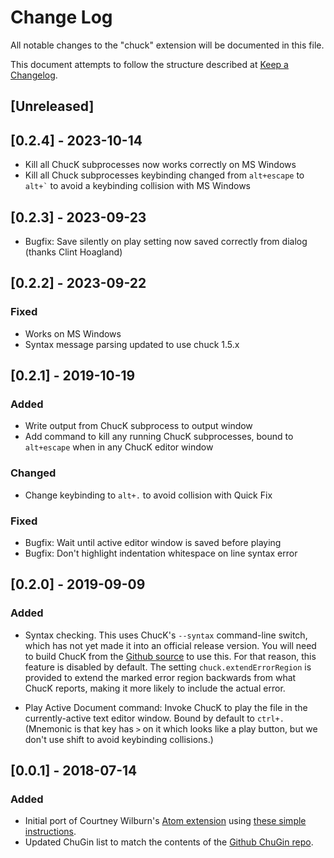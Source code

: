 <!-- markdownlint-disable MD024 -->

# Change Log

All notable changes to the "chuck" extension will be documented in this file.

This document attempts to follow the structure described at [Keep a Changelog](http://keepachangelog.com/).

## [Unreleased]

## [0.2.4] - 2023-10-14

- Kill all ChucK subprocesses now works correctly on MS Windows
- Kill all Chuck subprocesses keybinding changed from `alt+escape` to `` alt+` ``
  to avoid a keybinding collision with MS Windows

## [0.2.3] - 2023-09-23

- Bugfix: Save silently on play setting now saved correctly from dialog (thanks Clint Hoagland)

## [0.2.2] - 2023-09-22

### Fixed

- Works on MS Windows
- Syntax message parsing updated to use chuck 1.5.x

## [0.2.1] - 2019-10-19

### Added

- Write output from ChucK subprocess to output window
- Add command to kill any running ChucK subprocesses, bound to `alt+escape` when in any
  ChucK editor window

### Changed

- Change keybinding to `alt+.` to avoid collision with Quick Fix

### Fixed

- Bugfix: Wait until active editor window is saved before playing
- Bugfix: Don't highlight indentation whitespace on line syntax error

## [0.2.0] - 2019-09-09

### Added

- Syntax checking. This uses ChucK's `--syntax` command-line switch, which has not
  yet made it into an official release version. You will need to build ChucK from
  the [Github source](https://github.com/ccrma/chuck) to use this. For that reason,
  this feature is disabled by default. The setting `chuck.extendErrorRegion` is provided
  to extend the marked error region backwards from what ChucK reports, making it more
  likely to include the actual error.

- Play Active Document command: Invoke ChucK to play the file in the currently-active
  text editor window. Bound by default to `ctrl+.` (Mnemonic is that key has `>` on it
  which looks like a play button, but we don't use shift to avoid keybinding collisions.)

## [0.0.1] - 2018-07-14

### Added

- Initial port of Courtney Wilburn's [Atom extension](https://github.com/cjwilburn/language-chuck) using
  [these simple instructions](https://www.reddit.com/r/vscode/comments/7qins6/porting_atom_packages_to_vscode/dsrdeqb/).
- Updated ChuGin list to match the contents of the [Github ChuGin repo](https://github.com/ccrma/chugins).
